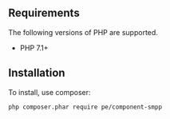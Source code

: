 ## Requirements

The following versions of PHP are supported.

* PHP 7.1+

## Installation

To install, use composer:

```
php composer.phar require pe/component-smpp
```
